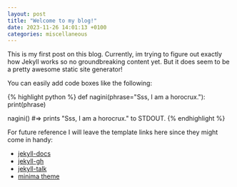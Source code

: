 ```yaml
---
layout: post
title: "Welcome to my blog!"
date: 2023-11-26 14:01:13 +0100
categories: miscellaneous
---
```


This is my first post on this blog. Currently, im trying to figure out exactly how Jekyll works so no groundbreaking content yet. But it does seem to be a pretty awesome static site generator!

You can easily add code boxes like the following:

{% highlight python %}
def nagini(phrase="Sss, I am a horocrux."):
print(phrase)

nagini()
#=> prints "Sss, I am a horocrux." to STDOUT.
{% endhighlight %}

For future reference I will leave the template links here since they might come in handy:

-   [jekyll-docs](https://jekyllrb.com/docs/home)
-   [jekyll-gh](https://github.com/jekyll/jekyll)
-   [jekyll-talk](https://talk.jekyllrb.com/)
-   [minima theme](https://github.com/jekyll/minima/tree/master)
